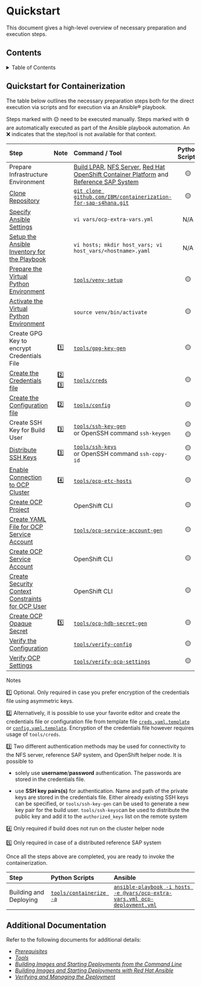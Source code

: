 <!--
  ------------------------------------------------------------------------
  Copyright 2021 IBM Corp. All Rights Reserved.

  Licensed under the Apache License, Version 2.0 (the "License");
  you may not use this file except in compliance with the License.
  You may obtain a copy of the License at

      http://www.apache.org/licenses/LICENSE-2.0

  Unless required by applicable law or agreed to in writing, software
  distributed under the License is distributed on an "AS IS" BASIS,
  WITHOUT WARRANTIES OR CONDITIONS OF ANY KIND, either express or implied.
  See the License for the specific language governing permissions and
  limitations under the License.
 -------------------------------------------------------------------------->

# Quickstart

This document gives a high-level overview of necessary preparation and
execution steps.

<!-- TOC-START -->

## Contents

<details>
  <summary>Table of Contents</summary>

- [Quickstart for Containerization](#quickstart-for-containerization)
- [Additional Documentation](#additional-documentation)

</details>

<!-- TOC-END -->

## Quickstart for Containerization

The table below outlines the necessary preparation steps both for the
direct execution via scripts and for execution via an Ansible®
playbook.

Steps marked with :yellow_circle: need to be executed manually. Steps
marked with :gear: are automatically executed as part of the Ansible
playbook automation. An :x: indicates that the step/tool is not
available for that context.

| Step | Note | Command / Tool | Python Scripts | Ansible  |
|:------|:----:|:---------------|:--------------:|:--------:|
| Prepare Infrastructure Environment |  | [Build LPAR](./PREREQUISITES.md#preparation-steps-on-the-build-lpar),  [NFS Server](./PREREQUISITES.md#setting-up-the-nfs-server), [Red Hat OpenShift Container Platform](./PREREQUISITES.md#red-hat-openshift-container-platform) and [Reference SAP System](./PREREQUISITES.md#reference-sap-system)| :yellow_circle: | :yellow_circle: |
| [Clone Repository](./PREREQUISITES.md#setting-up-the-clone-repository) | |[```git clone github.com/IBM/containerization-for-sap-s4hana.git```](https://github.com/IBM/containerization-for-sap-s4hana.git) |:yellow_circle: | :yellow_circle: |
| [Specify Ansible Settings](./ANSIBLE.md#specifying-your-settings) || ```vi vars/ocp-extra-vars.yml```| N\/A |:yellow_circle: |
| [Setup the Ansible Inventory for the Playbook](./ANSIBLE.md#setting-up-the-inventory-for-the-playbook) || ```vi hosts; mkdir host_vars; vi host_vars/<hostname>.yaml```| N/A |:yellow_circle: |
| [Prepare the Virtual Python Environment](./PREREQUISITES.md#preparing-the-virtual-environment) || [```tools/venv-setup```](./TOOLS.md#tool-venv-setup) | :yellow_circle: | :gear: |
| [Activate the Virtual Python Environment](./PREREQUISITES.md#activating-the-virtual-environment) || ```source venv/bin/activate``` |:yellow_circle: | :gear: |
| Create GPG Key to encrypt Credentials File | :one: | [```tools/gpg-key-gen```](./TOOLS.md#tool-gpg-key-gen)|:yellow_circle: | :x: |
| [Create the Credentials file](./PREREQUISITES.md#preparing-the-credentials-file) | :two: :three: | [```tools/creds```](./TOOLS.md#tool-creds) |  :yellow_circle: | :gear: |
| [Create the Configuration file](./PREREQUISITES.md#preparing-the-configuration-file) |:two: | [```tools/config```](./TOOLS.md#tool-config)|:yellow_circle: | :gear: |
| Create SSH Key for Build User | :three:|[```tools/ssh-key-gen```](./TOOLS.md#tool-ssh-key-gen) <br> or OpenSSH command ```ssh-keygen``` |:yellow_circle: <br> :yellow_circle: | :x: <br> :yellow_circle: |
| [Distribute SSH Keys](./PREREQUISITES.md#distributing-the-ssh-keys) |:three: | [```tools/ssh-keys```](./TOOLS.md#tool-ssh-keys) <br> or OpenSSH command ```ssh-copy-id``` |:yellow_circle: <br> :yellow_circle:| :x: <br> :yellow_circle: |
| [Enable Connection to OCP Cluster](./PREREQUISITES.md#name-resolution-for-red-hat-openshift-container-platform-services) |:four:| [```tools/ocp-etc-hosts```](./TOOLS.md#tool-ocp-etc-hosts)  |:yellow_circle: | :gear: |
| [Create OCP Project](./PREREQUISITES.md#setting-up-the-project) | |OpenShift CLI |:yellow_circle: | :gear: |
| [Create YAML File for OCP Service Account](./PREREQUISITES.md#creating-the-service-account) | |[```tools/ocp-service-account-gen```](./TOOLS.md#tool-ocp-service-account-gen)| :yellow_circle: | :gear: |
| [Create OCP Service Account](./PREREQUISITES.md#creating-the-service-account) | |OpenShift CLI| :yellow_circle: | :gear: |
| [Create Security Context Constraints for OCP User](./PREREQUISITES.md#setting-up-the-permissions) | | OpenShift CLI | :yellow_circle: | :gear: |
| [Create OCP Opaque Secret](./PREREQUISITES.md#setting-up-the-opaque-secret) | :five: | [```tools/ocp-hdb-secret-gen```](./TOOLS.md#tool-ocp-hdb-secret-gen)| :yellow_circle: | :gear: |
| [Verify the Configuration](./PREREQUISITES.md#verifying-the-configuration-file)| |[```tools/verify-config```](./TOOLS.md#tool-verify-config)|:yellow_circle: | :gear: |
| [Verify OCP Settings](./PREREQUISITES.md#verifying-red-hat-openshift-container-platform-settings) | |[```tools/verify-ocp-settings```](./TOOLS.md#tool-verify-ocp-settings)| :yellow_circle: | :gear: |

Notes

:one: Optional. Only required in case you prefer encryption of the
credentials file using asymmetric keys.

:two: Alternatively, it is possible to use your favorite editor and
create the credentials file or configuration file from template file
[`creds.yaml.template`](../creds.yaml.template) or
[`config.yaml.template`](../config.yaml.template). Encryption of the
credentials file however requires usage of ```tools/creds```.

:three: Two different authentication methods may be used for
connectivity to the NFS server, reference SAP system, and OpenShift
helper node. It is possible to

- solely use **username**/**password** authentication. The passwords
  are stored in the credentials file.

- use **SSH key pairs(s)** for authentication. Name and path of the
  private keys are stored in the credentials file. Either already
  existing SSH keys can be specified, or `tools/ssh-key-gen` can be
  used to generate a new key pair for the build
  user. `tools/ssh-keys`can be used to distribute the public key and
  add it to the `authorized_keys` list on the remote system
 
:four: Only required if build does not run on the cluster helper node

:five: Only required in case of a distributed reference SAP system

Once all the steps above are completed, you are ready to invoke the
containerization.

| Step                   | Python Scripts | Ansible  |
|:-----------------------|:---------------|:---------|
| Building and Deploying |[```tools/containerize -a```](./BUILDING-CLI.md#building-and-deploying-automatically)|[```ansible-playbook -i hosts -e @vars/ocp-extra-vars.yml ocp-deployment.yml```](./ANSIBLE.md#running-the-playbook)|

## Additional Documentation

Refer to the following documents for additional details:

- [*Prerequisites*](./PREREQUISITES.md)
- [*Tools*](./TOOLS.md)
- [*Building Images and Starting Deployments from the Command Line*](./BUILDING-CLI.md)
- [*Building Images and Starting Deployments with Red Hat Ansible*](./ANSIBLE.md)
- [*Verifying and Managing the Deployment*](./VERIFYING-MANAGING.md)
